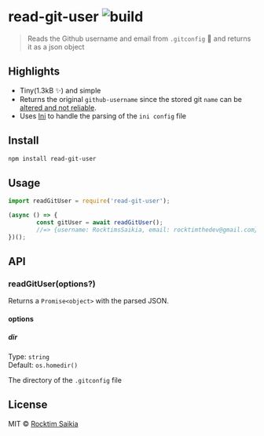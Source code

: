 # read-git-user ![build](https://travis-ci.com/RocktimSaikia/read-git-user.svg?branch=master)

> Reads the Github username and email from `.gitconfig` :wrench: and returns it as a json object

## Highlights

- Tiny(1.3kB :sparkles:) and simple
- Returns the original `github-username` since the stored git `name` can be [altered and not reliable](https://stackoverflow.com/a/28142874/9360234).
- Uses [Ini](https://github.com/npm/ini) to handle the parsing of the `ini config` file

## Install

```bash
npm install read-git-user
```

## Usage

```js
import readGitUser = require('read-git-user');

(async () => {
        const gitUser = await readGitUser();
        //=> {username: RocktimsSaikia, email: rocktimthedev@gmail.com}
})();
```

## API

### readGitUser(options?)

Returns a `Promise<object>` with the parsed JSON.

#### options

##### dir

Type: `string`<br>
Default: `os.homedir()`

The directory of the `.gitconfig` file

## License

MIT © [Rocktim Saikia](https://rocktim.xyz)

